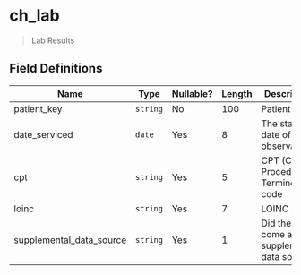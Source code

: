 # ch_lab

> Lab Results
> 

## Field Definitions

| Name | Type | Nullable? | Length | Description | Values |
| --- | --- | --- | --- | --- | --- |
| patient_key | `string` | No | 100 | Patient key. |  |
| date_serviced | `date` | Yes | 8 | The start date of the observation.  | `YYYYMMDD` |
| cpt | `string` | Yes | 5 | CPT (Current Procedural Terminology) code |  |
| loinc | `string` | Yes | 7 | LOINC code |  |
| supplemental_data_source | `string` | Yes | 1 | Did the claim come a supplemental data source? | `Y` or `N` |
